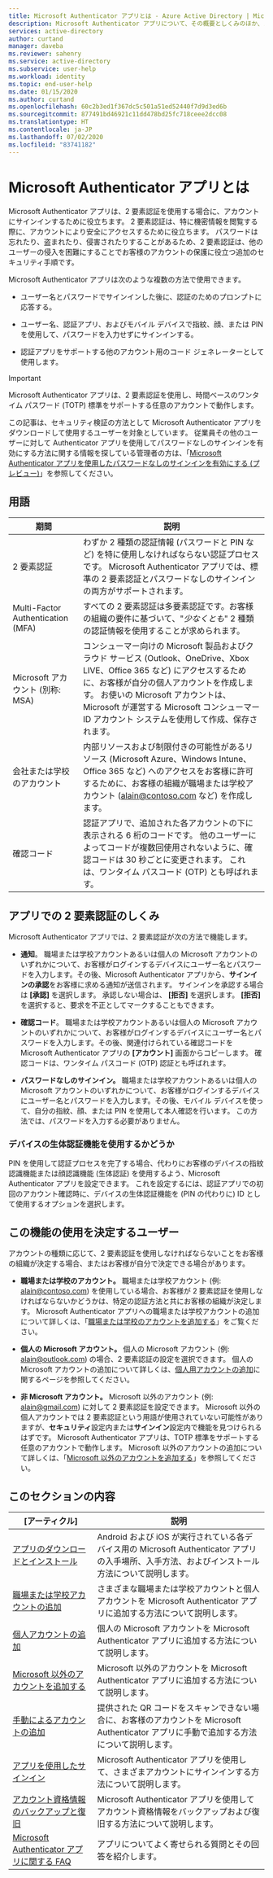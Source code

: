 ```yaml
---
title: Microsoft Authenticator アプリとは - Azure Active Directory | Microsoft Docs
description: Microsoft Authenticator アプリについて、その概要としくみのほか、コンテンツのこのセクションに記載されている情報を説明します。
services: active-directory
author: curtand
manager: daveba
ms.reviewer: sahenry
ms.service: active-directory
ms.subservice: user-help
ms.workload: identity
ms.topic: end-user-help
ms.date: 01/15/2020
ms.author: curtand
ms.openlocfilehash: 60c2b3ed1f367dc5c501a51ed52440f7d9d3ed6b
ms.sourcegitcommit: 877491bd46921c11dd478bd25fc718ceee2dcc08
ms.translationtype: HT
ms.contentlocale: ja-JP
ms.lasthandoff: 07/02/2020
ms.locfileid: "83741182"
---
```

# <a name="what-is-the-microsoft-authenticator-app"></a>Microsoft Authenticator アプリとは

Microsoft Authenticator アプリは、2 要素認証を使用する場合に、アカウントにサインインするために役立ちます。 2 要素認証は、特に機密情報を閲覧する際に、アカウントにより安全にアクセスするために役立ちます。 パスワードは忘れたり、盗まれたり、侵害されたりすることがあるため、2 要素認証は、他のユーザーの侵入を困難にすることでお客様のアカウントの保護に役立つ追加のセキュリティ手順です。

Microsoft Authenticator アプリは次のような複数の方法で使用できます。

- ユーザー名とパスワードでサインインした後に、認証のためのプロンプトに応答する。

- ユーザー名、認証アプリ、およびモバイル デバイスで指紋、顔、または PIN を使用して、パスワードを入力せずにサインインする。

- 認証アプリをサポートする他のアカウント用のコード ジェネレーターとして使用します。

> [!Important]
> Microsoft Authenticator アプリは、2 要素認証を使用し、時間ベースのワンタイム パスワード (TOTP) 標準をサポートする任意のアカウントで動作します。
>
>この記事は、セキュリティ検証の方法として Microsoft Authenticator アプリをダウンロードして使用するユーザーを対象としています。 従業員その他のユーザーに対して Authenticator アプリを使用してパスワードなしのサインインを有効にする方法に関する情報を探している管理者の方は、「[Microsoft Authenticator アプリを使用したパスワードなしのサインインを有効にする (プレビュー)](https://docs.microsoft.com/azure/active-directory/authentication/howto-authentication-passwordless-phone)」を参照してください。

## <a name="terminology"></a>用語

| 期間|説明|
| ----|-----------|
| 2 要素認証 | わずか 2 種類の認証情報 (パスワードと PIN など) を特に使用しなければならない認証プロセスです。 Microsoft Authenticator アプリでは、標準の 2 要素認証とパスワードなしのサインインの両方がサポートされます。 |
| Multi-Factor Authentication (MFA) | すべての 2 要素認証は多要素認証です。お客様の組織の要件に基づいて、"*少なくとも*" 2 種類の認証情報を使用することが求められます。 |
| Microsoft アカウント (別称: MSA) | コンシューマー向けの Microsoft 製品およびクラウド サービス (Outlook、OneDrive、Xbox LIVE、Office 365 など) にアクセスするために、お客様が自分の個人アカウントを作成します。 お使いの Microsoft アカウントは、Microsoft が運営する Microsoft コンシューマー ID アカウント システムを使用して作成、保存されます。 |
| 会社または学校のアカウント | 内部リソースおよび制限付きの可能性があるリソース (Microsoft Azure、Windows Intune、Office 365 など) へのアクセスをお客様に許可するために、お客様の組織が職場または学校アカウント (alain@contoso.com など) を作成します。 |
| 確認コード | 認証アプリで、追加された各アカウントの下に表示される 6 桁のコードです。 他のユーザーによってコードが複数回使用されないように、確認コードは 30 秒ごとに変更されます。 これは、ワンタイム パスコード (OTP) とも呼ばれます。 |

## <a name="how-two-factor-verification-works-with-the-app"></a>アプリでの 2 要素認証のしくみ

Microsoft Authenticator アプリでは、2 要素認証が次の方法で機能します。

- **通知**。 職場または学校アカウントあるいは個人の Microsoft アカウントのいずれかについて、お客様がログインするデバイスにユーザー名とパスワードを入力します。その後、Microsoft Authenticator アプリから、**サインインの承認**をお客様に求める通知が送信されます。 サインインを承認する場合は **[承認]** を選択します。 承認しない場合は、 **[拒否]** を選択します。 **[拒否]** を選択すると、要求を不正としてマークすることもできます。

- **確認コード**。 職場または学校アカウントあるいは個人の Microsoft アカウントのいずれかについて、お客様がログインするデバイスにユーザー名とパスワードを入力します。その後、関連付けられている確認コードを Microsoft Authenticator アプリの **[アカウント]** 画面からコピーします。 確認コードは、ワンタイム パスコード (OTP) 認証とも呼ばれます。

- **パスワードなしのサインイン。** 職場または学校アカウントあるいは個人の Microsoft アカウントのいずれかについて、お客様がログインするデバイスにユーザー名とパスワードを入力します。その後、モバイル デバイスを使って、自分の指紋、顔、または PIN を使用して本人確認を行います。 この方法では、パスワードを入力する必要がありません。

### <a name="whether-to-use-your-devices-biometric-capabilities"></a>デバイスの生体認証機能を使用するかどうか

PIN を使用して認証プロセスを完了する場合、代わりにお客様のデバイスの指紋認識機能または顔認識機能 (生体認証) を使用するよう、Microsoft Authenticator アプリを設定できます。 これを設定するには、認証アプリでの初回のアカウント確認時に、デバイスの生体認証機能を (PIN の代わりに) ID として使用するオプションを選択します。

## <a name="who-decides-if-you-use-this-feature"></a>この機能の使用を決定するユーザー

アカウントの種類に応じて、2 要素認証を使用しなければならないことをお客様の組織が決定する場合、またはお客様が自分で決定できる場合があります。

- **職場または学校のアカウント。** 職場または学校アカウント (例: alain@contoso.com) を使用している場合、お客様が 2 要素認証を使用しなければならないかどうかは、特定の認証方法と共にお客様の組織が決定します。 Microsoft Authenticator アプリへの職場または学校アカウントの追加について詳しくは、「[職場または学校のアカウントを追加する](user-help-auth-app-add-work-school-account.md)」をご覧ください。

- **個人の Microsoft アカウント。** 個人の Microsoft アカウント (例: alain@outlook.com) の場合、2 要素認証の設定を選択できます。 個人の Microsoft アカウントの追加について詳しくは、[個人用アカウントの追加](user-help-auth-app-add-personal-ms-account.md)に関するページを参照してください。

- **非 Microsoft アカウント。** Microsoft 以外のアカウント (例: alain@gmail.com) に対して 2 要素認証を設定できます。 Microsoft 以外の個人アカウントでは 2 要素認証という用語が使用されていない可能性がありますが、**セキュリティ**設定内または**サインイン**設定内で機能を見つけられるはずです。 Microsoft Authenticator アプリは、TOTP 標準をサポートする任意のアカウントで動作します。 Microsoft 以外のアカウントの追加について詳しくは、「[Microsoft 以外のアカウントを追加する](user-help-auth-app-add-non-ms-account.md)」を参照してください。

## <a name="in-this-section"></a>このセクションの内容

| [アーティクル] | 説明 |
| ------ | ------------ |
| [アプリのダウンロードとインストール](user-help-auth-app-download-install.md) | Android および iOS が実行されている各デバイス用の Microsoft Authenticator アプリの入手場所、入手方法、およびインストール方法について説明します。 |
| [職場または学校アカウントの追加](user-help-auth-app-add-work-school-account.md) | さまざまな職場または学校アカウントと個人アカウントを Microsoft Authenticator アプリに追加する方法について説明します。 |
| [個人アカウントの追加](user-help-auth-app-add-personal-ms-account.md) | 個人の Microsoft アカウントを Microsoft Authenticator アプリに追加する方法について説明します。 |
| [Microsoft 以外のアカウントを追加する](user-help-auth-app-add-non-ms-account.md) | Microsoft 以外のアカウントを Microsoft Authenticator アプリに追加する方法について説明します。 |
| [手動によるアカウントの追加](user-help-auth-app-add-account-manual.md) | 提供された QR コードをスキャンできない場合に、お客様のアカウントを Microsoft Authenticator アプリに手動で追加する方法について説明します。 |
| [アプリを使用したサインイン](user-help-auth-app-sign-in.md) | Microsoft Authenticator アプリを使用して、さまざまアカウントにサインインする方法について説明します。|
| [アカウント資格情報のバックアップと復旧](user-help-auth-app-backup-recovery.md) | Microsoft Authenticator アプリを使用してアカウント資格情報をバックアップおよび復旧する方法について説明します。 |
| [Microsoft Authenticator アプリに関する FAQ](user-help-auth-app-faq.md) | アプリについてよく寄せられる質問とその回答を紹介します。 |
